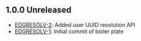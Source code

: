 ## 1.0.0 Unreleased
 * [EDGRESOLV-2](https://issues.folio.org/browse/EDGRESOLV-2): Added user UUID resolution API
 * [EDGRESOLV-1](https://issues.folio.org/browse/EDGRESOLV-1): Initial commit of boiler plate